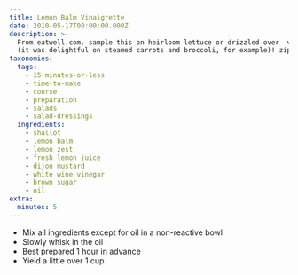 ```yaml
---
title: Lemon Balm Vinaigrette
date: 2010-05-17T00:00:00.000Z
description: >-
  From eatwell.com. sample this on heirloom lettuce or drizzled over  vegetables
  (it was delightful on steamed carrots and broccoli, for example)! zippy!
taxonomies:
  tags:
    - 15-minutes-or-less
    - time-to-make
    - course
    - preparation
    - salads
    - salad-dressings
  ingredients:
    - shallot
    - lemon balm
    - lemon zest
    - fresh lemon juice
    - dijon mustard
    - white wine vinegar
    - brown sugar
    - oil
extra:
  minutes: 5
---
```

 - Mix all ingredients except for oil in a non-reactive bowl
 - Slowly whisk in the oil
 - Best prepared 1 hour in advance
 - Yield a little over 1 cup
